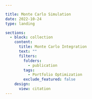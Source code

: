 ```yaml
---

title: Monte Carlo Simulation
date: 2022-10-24
type: landing

sections:
  - block: collection
    content:
      title: Monte Carlo Integration
      text: ""
      filters:
        folders:
          - publication
        tags:
          - Portfolio Optimization
        exclude_featured: false
    design:
      view: citation
---
```

